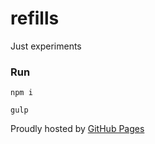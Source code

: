 # refills

Just experiments

### Run

`npm i`

`gulp`

Proudly hosted by [GitHub Pages](https://pages.github.com)
